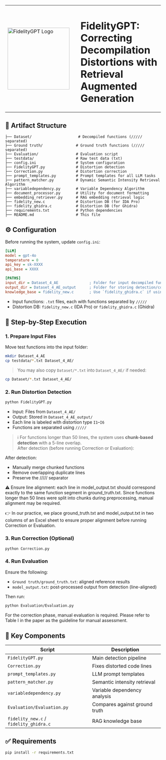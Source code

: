 <table>
  <tr>
    <td width="220">
      <img src="https://github.com/user-attachments/assets/3f369878-e56e-4fe5-9f19-be37c34fe90c" alt="FidelityGPT Logo" width="200"/>
    </td>
    <td>
      <h1>FidelityGPT: Correcting Decompilation Distortions with Retrieval Augmented Generation</h1>
    </td>
  </tr>
</table>



## 📁 Artifact Structure

```
├── Dataset/                     # Decompiled functions (///// separated)
├── Ground truth/               # Ground truth functions (///// separated)
├── Evaluation/                 # Evaluation script
├── testdata/                   # Raw test data (txt)
├── config.ini                  # System configuration
├── FidelityGPT.py              # Distortion detection
├── Correction.py               # Distortion correction
├── prompt_templates.py         # Prompt templates for all LLM tasks
├── pattern_matcher.py          # Dynamic Semantic Intensity Retrieval Algorithm
├── variabledependency.py       # Variable Dependency Algorithm
├── document_processor.py       # Utility for document formatting
├── embedding_retriever.py      # RAG embedding retrieval logic
├── fidelity_new.c              # Distortion DB (for IDA Pro)
├── fidelity_ghidra.c           # Distortion DB (for Ghidra)
├── requirements.txt            # Python dependencies
├── README.md                   # This file
```

## ⚙️ Configuration

Before running the system, update `config.ini`:

```ini
[LLM]
model = gpt-4o
temperature = 0
api_key = sk-XXXX             
api_base = XXXX 

[PATHS]
input_dir = Dataset_4_AE              ; Folder for input decompiled functions
output_dir = Dataset_4_AE_output      ; Folder for storing detection/correction results
knowledge_base = fidelity_new.c       ; Use `fidelity_ghidra.c` if using Ghidra
```

- Input functions: `.txt` files, each with functions separated by `/////`
- Distortion DB: `fidelity_new.c` (IDA Pro) or `fidelity_ghidra.c` (Ghidra)

## 🧪 Step-by-Step Execution

### 1. Prepare Input Files

Move test functions into the input folder:

```bash
mkdir Dataset_4_AE
cp testdata/*.txt Dataset_4_AE/
```

> You may also copy `Dataset/*.txt` into `Dataset_4_AE/` if needed:
```bash
cp Dataset/*.txt Dataset_4_AE/
```

### 2. Run Distortion Detection

```bash
python FidelityGPT.py
```

- Input: Files from `Dataset_4_AE/`
- Output: Stored in `Dataset_4_AE_output/`
- Each line is labeled with distortion type `I1`–`I6`
- Functions are separated using `/////`

> ℹ️ For functions longer than 50 lines, the system uses **chunk-based detection** with a 5-line overlap.  
After detection (before running Correction or Evaluation):

After detection:
- Manually merge chunked functions
- Remove overlapping duplicate lines
- Preserve the ///// separator

⚠️ Ensure line alignment: each line in model_output.txt should correspond exactly to the same function segment in ground_truth.txt. Since functions longer than 50 lines were split into chunks during preprocessing, manual alignment may be required.

👉 In our practice, we place ground_truth.txt and model_output.txt in two columns of an Excel sheet to ensure proper alignment before running Correction or Evaluation.

### 3. Run Correction (Optional)

```bash
python Correction.py
```

### 4. Run Evaluation

Ensure the following:
- `Ground truth/ground_truth.txt`: aligned reference results
- `model_output.txt`: post-processed output from detection (line-aligned)

Then run:

```bash
python Evaluation/Evaluation.py
```

For the correction phase, manual evaluation is required. Please refer to Table I in the paper as the guideline for manual assessment.

## 🧠 Key Components

| Script | Description |
|--------|-------------|
| `FidelityGPT.py` | Main detection pipeline |
| `Correction.py` | Fixes distorted code lines |
| `prompt_templates.py` | LLM prompt templates |
| `pattern_matcher.py` | Semantic intensity retrieval |
| `variabledependency.py` | Variable dependency analysis |
| `Evaluation/Evaluation.py` | Compares against ground truth |
| `fidelity_new.c` / `fidelity_ghidra.c` | RAG knowledge base |

## ✅ Requirements

```bash
pip install -r requirements.txt
```
